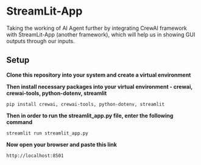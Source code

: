 # StreamLit-App
Taking the working of AI Agent further by integrating CrewAI framework with StreamLit-App (another framework), which will help us in showing GUI outputs through our inputs.


## Setup

**Clone this repository into your system and create a virtual environment**

**Then install necessary packages into your virtual environment - crewai, crewai-tools, python-dotenv, streamlit**

```
pip install crewai, crewai-tools, python-dotenv, streamlit
```

**Then in order to run the streamlit_app.py file, enter the following command**
```
streamlit run streamlit_app.py
```
**Now open your browser and paste this link**
```
http://localhost:8501
```